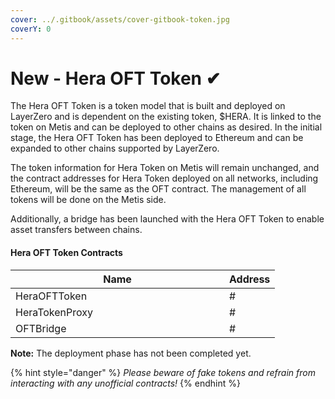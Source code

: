 ```yaml
---
cover: ../.gitbook/assets/cover-gitbook-token.jpg
coverY: 0
---
```


# New - Hera OFT Token ✔

The Hera OFT Token is a token model that is built and deployed on LayerZero and is dependent on the existing token, $HERA. It is linked to the token on Metis and can be deployed to other chains as desired. In the initial stage, the Hera OFT Token has been deployed to Ethereum and can be expanded to other chains supported by LayerZero.

The token information for Hera Token on Metis will remain unchanged, and the contract addresses for Hera Token deployed on all networks, including Ethereum, will be the same as the OFT contract. The management of all tokens will be done on the Metis side.

Additionally, a bridge has been launched with the Hera OFT Token to enable asset transfers between chains.

#### Hera OFT Token Contracts

<table><thead><tr><th width="326">Name</th><th>Address</th></tr></thead><tbody><tr><td>HeraOFTToken</td><td>#</td></tr><tr><td>HeraTokenProxy</td><td>#</td></tr><tr><td>OFTBridge</td><td>#</td></tr></tbody></table>

**Note:** The deployment phase has not been completed yet.

{% hint style="danger" %}
_Please beware of fake tokens and refrain from interacting with any unofficial contracts!_
{% endhint %}
